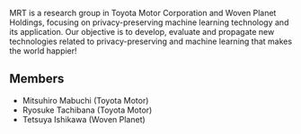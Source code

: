 MRT is a research group in Toyota Motor Corporation and Woven Planet Holdings,
focusing on privacy-preserving machine learning technology and its application.
Our objective is to develop, evaluate and propagate new technologies
related to privacy-preserving and machine learning that makes the world happier!

## Members

* Mitsuhiro Mabuchi (Toyota Motor)
* Ryosuke Tachibana (Toyota Motor)
* Tetsuya Ishikawa (Woven Planet)
